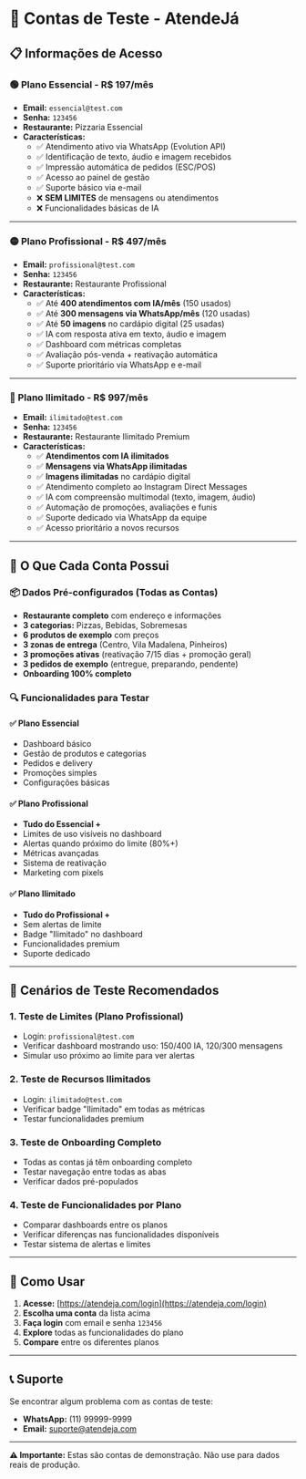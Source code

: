 # 🧪 Contas de Teste - AtendeJá

## 📋 Informações de Acesso

### 🟢 Plano Essencial - R$ 197/mês
- **Email:** `essencial@test.com`
- **Senha:** `123456`
- **Restaurante:** Pizzaria Essencial
- **Características:**
  - ✅ Atendimento ativo via WhatsApp (Evolution API)
  - ✅ Identificação de texto, áudio e imagem recebidos
  - ✅ Impressão automática de pedidos (ESC/POS)
  - ✅ Acesso ao painel de gestão
  - ✅ Suporte básico via e-mail
  - ❌ **SEM LIMITES** de mensagens ou atendimentos
  - ❌ Funcionalidades básicas de IA

---

### 🟡 Plano Profissional - R$ 497/mês
- **Email:** `profissional@test.com`
- **Senha:** `123456`
- **Restaurante:** Restaurante Profissional
- **Características:**
  - ✅ Até **400 atendimentos com IA/mês** (150 usados)
  - ✅ Até **300 mensagens via WhatsApp/mês** (120 usadas)
  - ✅ Até **50 imagens** no cardápio digital (25 usadas)
  - ✅ IA com resposta ativa em texto, áudio e imagem
  - ✅ Dashboard com métricas completas
  - ✅ Avaliação pós-venda + reativação automática
  - ✅ Suporte prioritário via WhatsApp e e-mail

---

### 🔴 Plano Ilimitado - R$ 997/mês
- **Email:** `ilimitado@test.com`
- **Senha:** `123456`
- **Restaurante:** Restaurante Ilimitado Premium
- **Características:**
  - ✅ **Atendimentos com IA ilimitados**
  - ✅ **Mensagens via WhatsApp ilimitadas**
  - ✅ **Imagens ilimitadas** no cardápio digital
  - ✅ Atendimento completo ao Instagram Direct Messages
  - ✅ IA com compreensão multimodal (texto, imagem, áudio)
  - ✅ Automação de promoções, avaliações e funis
  - ✅ Suporte dedicado via WhatsApp da equipe
  - ✅ Acesso prioritário a novos recursos

---

## 🎯 O Que Cada Conta Possui

### 📦 Dados Pré-configurados (Todas as Contas)
- **Restaurante completo** com endereço e informações
- **3 categorias:** Pizzas, Bebidas, Sobremesas
- **6 produtos de exemplo** com preços
- **3 zonas de entrega** (Centro, Vila Madalena, Pinheiros)
- **3 promoções ativas** (reativação 7/15 dias + promoção geral)
- **3 pedidos de exemplo** (entregue, preparando, pendente)
- **Onboarding 100% completo**

### 🔍 Funcionalidades para Testar

#### ✅ Plano Essencial
- Dashboard básico
- Gestão de produtos e categorias
- Pedidos e delivery
- Promoções simples
- Configurações básicas

#### ✅ Plano Profissional
- **Tudo do Essencial +**
- Limites de uso visíveis no dashboard
- Alertas quando próximo do limite (80%+)
- Métricas avançadas
- Sistema de reativação
- Marketing com pixels

#### ✅ Plano Ilimitado
- **Tudo do Profissional +**
- Sem alertas de limite
- Badge "Ilimitado" no dashboard
- Funcionalidades premium
- Suporte dedicado

---

## 🧪 Cenários de Teste Recomendados

### 1. **Teste de Limites (Plano Profissional)**
- Login: `profissional@test.com`
- Verificar dashboard mostrando uso: 150/400 IA, 120/300 mensagens
- Simular uso próximo ao limite para ver alertas

### 2. **Teste de Recursos Ilimitados**
- Login: `ilimitado@test.com`
- Verificar badge "Ilimitado" em todas as métricas
- Testar funcionalidades premium

### 3. **Teste de Onboarding Completo**
- Todas as contas já têm onboarding completo
- Testar navegação entre todas as abas
- Verificar dados pré-populados

### 4. **Teste de Funcionalidades por Plano**
- Comparar dashboards entre os planos
- Verificar diferenças nas funcionalidades disponíveis
- Testar sistema de alertas e limites

---

## 🚀 Como Usar

1. **Acesse:** [https://atendeja.com/login](https://atendeja.com/login)
2. **Escolha uma conta** da lista acima
3. **Faça login** com email e senha `123456`
4. **Explore** todas as funcionalidades do plano
5. **Compare** entre os diferentes planos

---

## 📞 Suporte

Se encontrar algum problema com as contas de teste:
- **WhatsApp:** (11) 99999-9999
- **Email:** suporte@atendeja.com

---

**⚠️ Importante:** Estas são contas de demonstração. Não use para dados reais de produção.